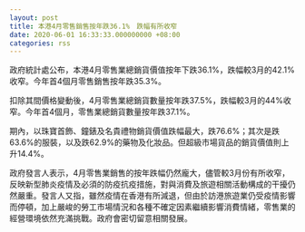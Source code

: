 ```yaml
---
layout: post
title: 本港4月零售銷售按年跌36.1%　跌幅有所收窄
date: 2020-06-01 16:33:33.000000000 +08:00
categories: rss
---
```


政府統計處公布，本港4月零售業總銷貨價值按年下跌36.1%，跌幅較3月的42.1%收窄。今年首4個月零售銷售按年跌35.3%。

扣除其間價格變動後，4月零售業總銷貨數量按年跌37.5%，跌幅較3月的44%收窄。今年首4個月，零售業總銷貨數量按年跌37.1%。

期內，以珠寶首飾、鐘錶及名貴禮物銷貨價值跌幅最大，跌76.6%；其次是跌63.6%的服裝，以及跌62.9%的藥物及化妝品。但超級市場貨品的銷貨價值則上升14.4%。

政府發言人表示，4月零售業銷售的按年跌幅仍然龐大，儘管較3月份有所收窄，反映新型肺炎疫情及必須的防疫抗疫措施，對與消費及旅遊相關活動構成的干擾仍然嚴重。發言人又指，雖然疫情在香港有所減退，但由於訪港旅遊業仍受疫情影響而停頓，加上嚴峻的勞工市場情況和各種不確定因素繼續影響消費情緒，零售業的經營環境依然充滿挑戰。政府會密切留意相關發展。
